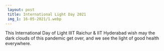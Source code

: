```yaml
---
 layout: post	
 title: International Light Day 2021
 img_1: 16-05-2021/1.webp
---
```


This International Day of Light IIIT Raichur & IIT Hyderabad wish may the dark clouds of this pandemic get over, and we see the light of good health everywhere.
